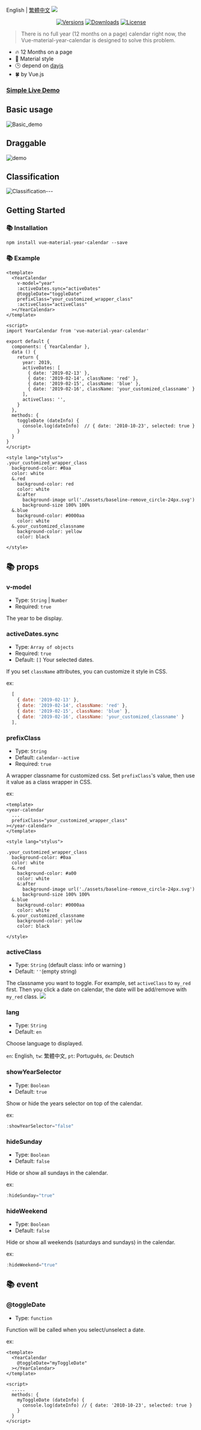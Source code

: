English | [繁體中文](./doc/tw.md)
![](https://i.imgur.com/7rinsub.png)
<!-- ![](https://i.imgur.com/0JRDuTV.png) -->
<p align="center">
<a href="https://www.npmjs.com/package/vue-material-year-calendar"><img src="https://img.shields.io/npm/v/vue-material-year-calendar.svg"  alt="Versions"></a> <a  href="https://www.npmjs.com/package/vue-material-year-calendar"><img  src="https://img.shields.io/npm/dm/vue-material-year-calendar.svg"  alt="Downloads"></a> <a  href="https://www.npmjs.com/package/vue-material-year-calendar"><img src="https://img.shields.io/npm/l/vue-material-year-calendar.svg"  alt="License"></a>
</p>  

> There is no full year (12 months on a page) calendar right now, the Vue-material-year-calendar is designed to solve this problem.  

* 🔥 12 Months on a page
* 🌈 Material style
* 🕒 depend on [dayjs](https://github.com/iamkun/dayjs)
* 🍀 by Vue.js  


### [Simple Live Demo](https://nono1526.github.io/vue-material-year-calendar)

## Basic usage  

![Basic_demo](https://media.giphy.com/media/LXQxkdBrhmVzOEMbQf/giphy.gif)  
## Draggable
![demo](https://media.giphy.com/media/BZkjvL89E4dDvUikAl/giphy.gif)  
## Classification
![Classification](https://i.imgur.com/3KB3RK7.png)---
## Getting Started

### 📚 Installation

```console
npm install vue-material-year-calendar --save
```

### 📚 Example
```vue
<template>
  <YearCalendar
    v-model="year"
    :activeDates.sync="activeDates"
    @toggleDate="toggleDate"
    prefixClass="your_customized_wrapper_class"
    :activeClass="activeClass"
  ></YearCalendar>
</template>

<script>
import YearCalendar from 'vue-material-year-calendar'

export default {
  components: { YearCalendar },
  data () {
    return {
      year: 2019,
      activeDates: [
        { date: '2019-02-13' },
        { date: '2019-02-14', className: 'red' },
        { date: '2019-02-15', className: 'blue' },
        { date: '2019-02-16', className: 'your_customized_classname' }
      ],
      activeClass: '',
    }
  },
  methods: {
    toggleDate (dateInfo) {
      console.log(dateInfo)  // { date: '2010-10-23', selected: true }
    }
  }
}
</script>

<style lang="stylus">
.your_customized_wrapper_class
  background-color: #0aa
  color: white
  &.red
    background-color: red
    color: white
    &:after
      background-image url('./assets/baseline-remove_circle-24px.svg')
      background-size 100% 100%
  &.blue
    background-color: #0000aa
    color: white
  &.your_customized_classname
    background-color: yellow
    color: black

</style>
```


## 📚 props
### v-model
   * Type: `String` | `Number`
   * Required: `true`

The year to be display.

### activeDates.sync
   * Type: `Array of objects`  
   * Required: `true`  
   * Default: `[]`
Your selected dates.

If you set `className` attributes, you can customize it style in CSS.

ex:
```javascript
  [
    { date: '2019-02-13' },
    { date: '2019-02-14', className: 'red' },
    { date: '2019-02-15', className: 'blue' },
    { date: '2019-02-16', className: 'your_customized_classname' }
  ],
```

### prefixClass
  * Type: `String`  
  * Default: `calendar--active`  
  * Required: `true`

A wrapper classname for customized css. Set `prefixClass`'s value, then use it value as a class wrapper in CSS.

ex:  

```vue
<template>
<year-calendar
  ...
  prefixClass="your_customized_wrapper_class"
></year-calendar>
</template>

<style lang="stylus">

.your_customized_wrapper_class
  background-color: #0aa
  color: white
  &.red
    background-color: #a00
    color: white
    &:after
      background-image url('./assets/baseline-remove_circle-24px.svg')
      background-size 100% 100%
  &.blue
    background-color: #0000aa
    color: white
  &.your_customized_classname
    background-color: yellow
    color: black

</style>
```

### activeClass

  * Type: `String` (default class: info or warning )
  * Default: `''`(empty string)

The classname you want to toggle. For example, set `activeClass` to `my_red` first. Then you click a date on calendar, the date will be add/remove with `my_red` class.
![](https://i.imgur.com/Lmp3RG1.png)


### lang
   * Type: `String`
   * Default: `en`

Choose language to displayed.

`en`: English, `tw`: 繁體中文, `pt`: Português, `de`: Deutsch



### showYearSelector
   * Type: `Boolean`
   * Default: `true`

Show or hide the years selector on top of the calendar.

ex:
```javascript
:showYearSelector="false"
```


### hideSunday
   * Type: `Boolean`
   * Default: `false`

Hide or show all sundays in the calendar.

ex:
```javascript
:hideSunday="true"
```



### hideWeekend
   * Type: `Boolean`
   * Default: `false`

Hide or show all weekends (saturdays and sundays) in the calendar.

ex:
```javascript
:hideWeekend="true"
```



## 📚 event
### @toggleDate
   * Type: `function`

Function will be called when you select/unselect a date.  

ex:  

```vue
<template>
  <YearCalendar
    @toggleDate="myToggleDate"
  ></YearCalendar>
</template>

<script>
  .....
  methods: {
    myToggleDate (dateInfo) {
      console.log(dateInfo) // { date: '2010-10-23', selected: true }
    }
  }
</script>
```
